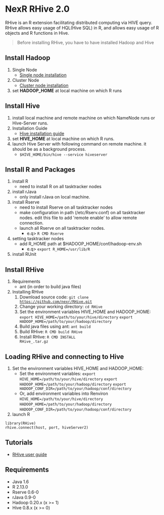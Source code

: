 NexR RHive 2.0
================

  RHive is an R extension facilitating distributed computing via HIVE query.
  RHive allows easy usage of HQL(Hive SQL) in R, and allows easy usage of R objects and R functions in Hive.

> Before installing RHive, you have to have installed Hadoop and Hive

## Install Hadoop
1. Single Node
    - [Single node installation](http://hadoop.apache.org/docs/current/hadoop-project-dist/hadoop-common/SingleCluster.html)
2. Cluster Node
    - [Cluster node installation](http://hadoop.apache.org/docs/current/hadoop-project-dist/hadoop-common/ClusterSetup.html)
3. set **HADOOP_HOME** at local machine on which R runs

## Install Hive
1. install local machine and remote machine on which NameNode runs or Hive-Server runs.
2. Installation Guide 
    - [Hive installation guide](https://cwiki.apache.org/confluence/display/Hive/GettingStarted#GettingStarted-InstallationandConfiguration)
3. set **HIVE_HOME** at local machine on which R runs.
4. launch Hive Server with following command on remote machine. it should be as a background process.
    - <code>$HIVE_HOME/bin/hive --service hiveserver</code>

## Install R and Packages
1. install R
    - need to install R on all tasktracker nodes
2. install rJava
    - only install rJava on local machine.
3. install Rserve
    - need to install Rserve on all tasktracker nodes
    - make configuration in path (/etc/Rserv.conf) on all tasktracker nodes.
         edit this file to add 'remote enable' to allow remote connection.
    - launch all Rserve on all tasktracker nodes.
        - e.q> <code>R CMD Rserve</code>
4. setting tasktracker nodes
    - add R_HOME path at $HADOOP_HOME/conf/hadoop-env.sh
        - e.q> <code>export R_HOME=/usr/lib/R</code>
5. install RUnit

## Install RHive
1. Requirements
    - ant (in order to build java files)
2. Installing RHive
    1. Download source code: <code>git clone https://github.com/nexr/RHive.git</code>
    2. Change your working directory: <code>cd RHive</code> 
    3. Set the environment variables HIVE_HOME and HADOOP_HOME:
        <code>export HIVE_HOME=/path/to/your/hive/directory</code>
        <code>export HADOOP_HOME=/path/to/your/hadoop/directory</code>
    5. Build java files using ant: <code>ant build</code>
    4. Build RHive: <code>R CMD build RHive</code>
    5. Install RHive: <code>R CMD INSTALL RHive_<VERSION>.tar.gz</code>

## Loading RHive and connecting to Hive
1. Set the environment variables HIVE_HOME and HADOOP_HOME:
    - Set the environment variables:
        <code>export HIVE_HOME=/path/to/your/hive/directory</code>
        <code>export HADOOP_HOME=/path/to/your/hadoop/directory</code>
        <code>export HADOOP_CONF_DIR=/path/to/your/hadoop/conf/directory</code>
    - Or, add environment variables into Renviron
        <code>HIVE_HOME=/path/to/your/hive/directory</code>
        <code>HADOOP_HOME=/path/to/your/hadoop/directory</code>
        <code>HADOOP_CONF_DIR=/path/to/your/hadoop/conf/directory</code>
2. launch R
<pre><code>library(RHive)
rhive.connect(host, port, hiveServer2)</code></pre>
  
## Tutorials
- [RHive user guide](https://github.com/nexr/RHive/wiki/User-Guide)

## Requirements
- Java 1.6
- R 2.13.0
- Rserve 0.6-0
- rJava 0.9-0
- Hadoop 0.20.x (x >= 1)
- Hive 0.8.x (x >= 0)
